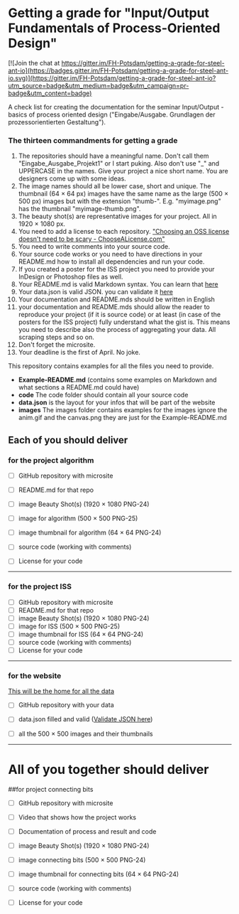 Getting a grade for "Input/Output Fundamentals of Process-Oriented Design"
=========================================================================

[![Join the chat at https://gitter.im/FH-Potsdam/getting-a-grade-for-steel-ant-io](https://badges.gitter.im/FH-Potsdam/getting-a-grade-for-steel-ant-io.svg)](https://gitter.im/FH-Potsdam/getting-a-grade-for-steel-ant-io?utm_source=badge&utm_medium=badge&utm_campaign=pr-badge&utm_content=badge)


A check list for creating the documentation for the seminar Input/Output - basics of process oriented design ("Eingabe/Ausgabe. Grundlagen der prozessorientierten Gestaltung").  

### The thirteen commandments for getting a grade     

1. The repositories should have a meaningful name. Don't call them "Eingabe_Ausgabe_Projekt1" or I start puking. Also don't use "_"  and UPPERCASE in the names. Give your project a nice short name. You are designers come up with some ideas.   
2. The image names should all be lower case, short and unique. The thumbnail (64 × 64 px) images have the same name as the large (500 × 500 px) images but with the extension "thumb-". E.g. "myimage.png" has the thumbnail "myimage-thumb.png".  
3. The beauty shot(s) are representative images for your project. All in 1920 × 1080 px.  
4. You need to add a license to each repository. ["Choosing an OSS license doesn't need to be scary - ChooseALicense.com"](http://choosealicense.com/)  
5. You need to write comments into your source code.  
6. Your source code works or you need to have directions in your README.md how to install all dependencies and run your code.  
7. If you created a poster for the ISS project you need to provide your InDesign or Photoshop files as well.  
8. Your README.md is valid Markdown syntax. You can learn that [here](http://www.remarq.io/articles/five-minutes-to-markdown-mastery/)  
9. Your data.json is valid JSON. you can validate it [here](http://jsonlint.com/) 
10. Your documentation and README.mds should be written in English
11. your documentation and README.mds should allow the reader to reproduce your project (if it is source code) or at least (in case of the posters for the ISS project) fully understand what the gist is. This means you need to describe also the process of aggregating your data. All scraping steps and so on.  
12. Don't forget the microsite.  
13. Your deadline is the first of April. No joke.  

This repository contains examples for all the files you need to provide.  

- __Example-README.md__ (contains some examples on Markdown and what sections a README.md could have)
- __code__ The code folder should contain all your source code
- __data.json__ is the layout for your infos that will be part of the website
- __images__ The images folder contains examples for the images ignore the anim.gif and the canvas.png they are just for the Example-README.md  


## Each of you should deliver   

### for the project algorithm

- [ ] GitHub repository with microsite  
- [ ] README.md for that repo  
- [ ] image Beauty Shot(s) (1920 × 1080 PNG-24)  
- [ ] image for algorithm (500 × 500 PNG-25)
- [ ] image thumbnail for algorithm (64 × 64 PNG-24)
- [ ] source code (working with comments)  
- [ ] License for your code  


------

### for the project ISS

- [ ] GitHub repository with microsite  
- [ ] README.md for that repo  
- [ ] image Beauty Shot(s) (1920 × 1080 PNG-24)  
- [ ] image for ISS (500 × 500 PNG-25)
- [ ] image thumbnail for ISS (64 × 64 PNG-24)  
- [ ] source code (working with comments)  
- [ ] License for your code  

------

### for the website  

[This will be the home for all the data ](https://interface.fh-potsdam.de/eingabe-ausgabe/2015-2016/)

- [ ] GitHub repository with your data   
- [ ] data.json filled and valid ([Validate JSON here](http://jsonlint.com/))  
- [ ] all the 500 × 500 images and their thumbnails  


-----


# All of you together should deliver

##for project connecting bits  

- [ ] GitHub repository with microsite  
- [ ] Video that shows how the project works  
- [ ] Documentation of process and result and code  
- [ ] image Beauty Shot(s) (1920 × 1080 PNG-24)  
- [ ] image connecting bits (500 × 500 PNG-24)  
- [ ] image thumbnail for connecting bits (64 × 64 PNG-24)  
- [ ] source code (working with comments)  
- [ ] License for your code  





